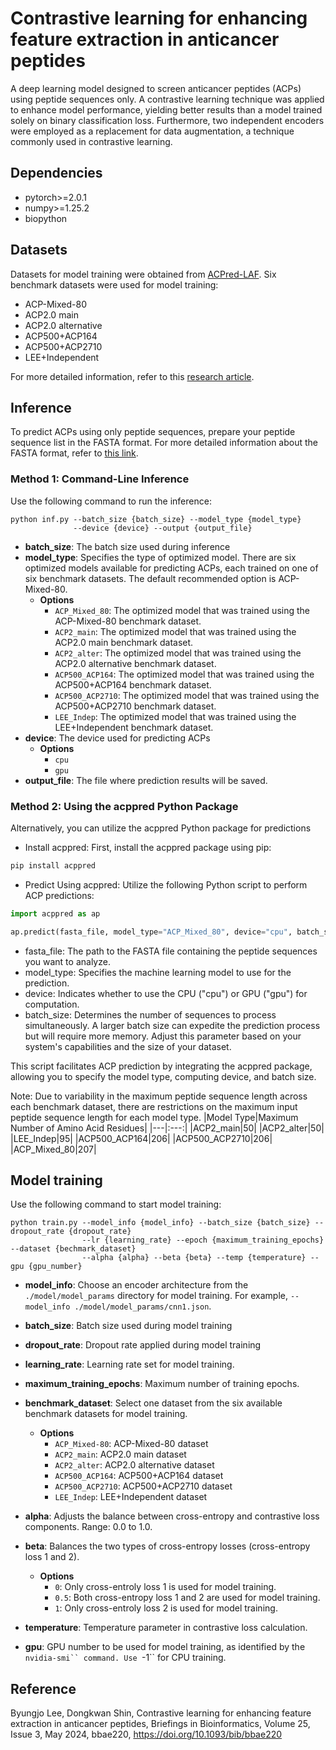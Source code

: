 # Contrastive learning for enhancing feature extraction in anticancer peptides

A deep learning model designed to screen anticancer peptides (ACPs) using peptide sequences only. A contrastive learning technique was applied to enhance model performance, yielding better results than a model trained solely on binary classification loss. Furthermore, two independent encoders were employed as a replacement for data augmentation, a technique commonly used in contrastive learning.

## Dependencies
- pytorch>=2.0.1
- numpy>=1.25.2
- biopython

## Datasets
Datasets for model training were obtained from [ACPred-LAF](https://github.com/TearsWaiting/ACPred-LAF).
Six benchmark datasets were used for model training:
- ACP-Mixed-80
- ACP2.0 main
- ACP2.0 alternative
- ACP500+ACP164
- ACP500+ACP2710
- LEE+Independent

For more detailed information, refer to this [research article](https://academic.oup.com/bioinformatics/article/37/24/4684/6330613).

## Inference

To predict ACPs using only peptide sequences, prepare your peptide sequence list in the FASTA format. For more detailed information about the FASTA format, refer to [this link](https://en.wikipedia.org/wiki/FASTA_format).

### Method 1: Command-Line Inference
Use the following command to run the inference:

```
python inf.py --batch_size {batch_size} --model_type {model_type}
              --device {device} --output {output_file}
```
- <b>batch_size</b>: The batch size used during inference
- <b>model_type</b>: Specifies the type of optimized model. There are six optimized models available for predicting ACPs, each trained on one of six benchmark datasets. The default recommended option is ACP-Mixed-80.
  - <b>Options</b>
    - `ACP_Mixed_80`: The optimized model that was trained using the ACP-Mixed-80 benchmark dataset.
    - `ACP2_main`: The optimized model that was trained using the ACP2.0 main benchmark dataset.
    - `ACP2_alter`: The optimized model that was trained using the ACP2.0 alternative benchmark dataset.
    - `ACP500_ACP164`: The optimized model that was trained using the ACP500+ACP164 benchmark dataset.
    - `ACP500_ACP2710`: The optimized model that was trained using the ACP500+ACP2710 benchmark dataset.
    - `LEE_Indep`: The optimized model that was trained using the LEE+Independent benchmark dataset.
- <b>device</b>: The device used for predicting ACPs
  - <b>Options</b>
    - `cpu`
    - `gpu`
- <b>output_file</b>: The file where prediction results will be saved.

### Method 2: Using the acppred Python Package
Alternatively, you can utilize the acppred Python package for predictions

- Install acppred: First, install the acppred package using pip:
```bash
pip install acppred
```

- Predict Using acppred: Utilize the following Python script to perform ACP predictions:
```python
import acppred as ap

ap.predict(fasta_file, model_type="ACP_Mixed_80", device="cpu", batch_size=64)
```
- fasta_file: The path to the FASTA file containing the peptide sequences you want to analyze.
- model_type: Specifies the machine learning model to use for the prediction. 
- device: Indicates whether to use the CPU ("cpu") or GPU ("gpu") for computation.
- batch_size: Determines the number of sequences to process simultaneously. A larger batch size can expedite the prediction process but will require more memory. Adjust this parameter based on your system's capabilities and the size of your dataset.

This script facilitates ACP prediction by integrating the acppred package, allowing you to specify the model type, computing device, and batch size.




Note: Due to variability in the maximum peptide sequence length across each benchmark dataset, there are restrictions on the maximum input peptide sequence length for each model type.
|Model Type|Maximum Number of Amino Acid Residues|
|---|:---:|
|ACP2_main|50|
|ACP2_alter|50|
|LEE_Indep|95|
|ACP500_ACP164|206|
|ACP500_ACP2710|206|
|ACP_Mixed_80|207|



## Model training
Use the following command to start model training:
```
python train.py --model_info {model_info} --batch_size {batch_size} --dropout_rate {dropout_rate}
                --lr {learning_rate} --epoch {maximum_training_epochs} --dataset {bechmark_dataset}
                --alpha {alpha} --beta {beta} --temp {temperature} --gpu {gpu_number}
```
- <b>model_info</b>: Choose an encoder architecture from the `./model/model_params` directory for model training. For example, `--model_info ./model/model_params/cnn1.json`.
- <b>batch_size</b>: Batch size used during model training
- <b>dropout_rate</b>: Dropout rate applied during model training
- <b>learning_rate</b>: Learning rate set for model training.
- <b>maximum_training_epochs</b>: Maximum number of training epochs.
- <b>benchmark_dataset</b>: Select one dataset from the six available benchmark datasets for model training.
  - <b>Options</b>
    - `ACP_Mixed-80`: ACP-Mixed-80 dataset
    - `ACP2_main`: ACP2.0 main dataset
    - `ACP2_alter`: ACP2.0 alternative dataset
    - `ACP500_ACP164`: ACP500+ACP164 dataset
    - `ACP500_ACP2710`: ACP500+ACP2710 dataset
    - `LEE_Indep`: LEE+Independent dataset
 
- <b>alpha</b>: Adjusts the balance between cross-entropy and contrastive loss components. Range: 0.0 to 1.0.
- <b>beta</b>: Balances the two types of cross-entropy losses (cross-entropy loss 1 and 2).
  - <b>Options</b>
    - `0`: Only cross-entroly loss 1 is used for model training.
    - `0.5`: Both cross-entropy loss 1 and 2 are used for model training.
    - `1`: Only cross-entroly loss 2 is used for model training.
- <b>temperature</b>: Temperature parameter in contrastive loss calculation.
- <b>gpu</b>: GPU number to be used for model training, as identified by the `nvidia-smi`` command. Use `-1`` for CPU training.

## Reference
Byungjo Lee, Dongkwan Shin, Contrastive learning for enhancing feature extraction in anticancer peptides, Briefings in Bioinformatics, Volume 25, Issue 3, May 2024, bbae220, https://doi.org/10.1093/bib/bbae220
